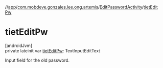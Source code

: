 //[app](../../../index.md)/[com.mobdeve.gonzales.lee.ong.artemis](../index.md)/[EditPasswordActivity](index.md)/[tietEditPw](tiet-edit-pw.md)

# tietEditPw

[androidJvm]\
private lateinit var [tietEditPw](tiet-edit-pw.md): TextInputEditText

Input field for the old password.
